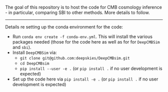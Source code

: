 The goal of this repository is to host the code for CMB cosmology inference - in particular, comparing SBI to other methods. More details to follow.

---
Details re setting up the conda environment for the code:
- Run `conda env create -f conda-env.yml`. This will install the various packages needed (those for the code here as well as for for `DeepCMBSim` and `sbi`).
- Install `DeepCMBSim` via:
    - `git clone git@github.com:deepskies/DeepCMBsim.git`
    - `cd DeepCMBsim`
    - `pip install --user -e .` (or `pip install .` if no user development is expected)
- Set up the code here via `pip install -e .` (or `pip install .` if no user development is expected)